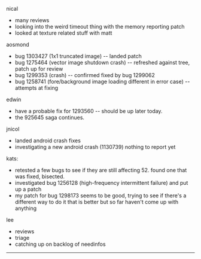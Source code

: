 nical
* many reviews
* looking into the weird timeout thing with the memory reporting patch
* looked at texture related stuff with matt



aosmond
* bug 1303427 (1x1 truncated image) -- landed patch
* bug 1275464 (vector image shutdown crash) -- refreshed against tree, patch up for review
* bug 1299353 (crash) -- confirmed fixed by bug 1299062
* bug 1258741 (fore/background image loading different in error case) -- attempts at fixing



edwin
* have a probable fix for 1293560 -- should be up later today.
* the 925645 saga continues.



jnicol
* landed android crash fixes
* investigating a new android crash (1130739) nothing to report yet



kats:
* retested a few bugs to see if they are still affecting 52. found one that was fixed, bisected.
* investigated bug 1256128 (high-frequency intermittent failure) and put up a patch
* my patch for bug 1298173 seems to be good, trying to see if there's a different way to do it that is better but so far haven't come up with anything



lee
* reviews
* triage
* catching up on backlog of needinfos



________________



